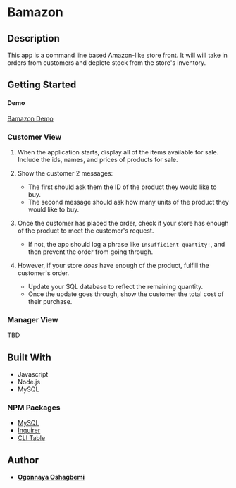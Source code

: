 # Bamazon

## Description

This app is a command line based Amazon-like store front. It will will take in orders from customers and deplete stock from the store's inventory.

## Getting Started

#### Demo

[Bamazon Demo](https://drive.google.com/file/d/1mOTz7dgAlD8tFQI2oEPRs3LLUV6fgyts/view?usp=sharing)

### Customer View

1. When the application starts, display all of the items available for sale. Include the ids, names, and prices of products for sale.

2. Show the customer 2 messages:

   - The first should ask them the ID of the product they would like to buy.
   - The second message should ask how many units of the product they would like to buy.

3. Once the customer has placed the order, check if your store has enough of the product to meet the customer's request.

   - If not, the app should log a phrase like `Insufficient quantity!`, and then prevent the order from going through.

4. However, if your store _does_ have enough of the product, fulfill the customer's order.
   - Update your SQL database to reflect the remaining quantity.
   - Once the update goes through, show the customer the total cost of their purchase.

### Manager View

TBD

## Built With

- Javascript
- Node.js
- MySQL

### NPM Packages

- [MySQL](https://www.npmjs.com/package/mysql)
- [Inquirer](https://www.npmjs.com/package/inquirer)
- [CLI Table](https://www.npmjs.com/package/cli-table)

## Author

- **[Ogonnaya Oshagbemi](https://github.com/Ogonnaya)**

